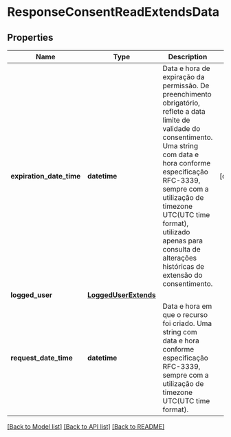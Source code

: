 # ResponseConsentReadExtendsData

## Properties
Name | Type | Description | Notes
------------ | ------------- | ------------- | -------------
**expiration_date_time** | **datetime** | Data e hora de expiração da permissão. De preenchimento obrigatório, reflete a data limite de validade do consentimento. Uma string com data e hora conforme especificação RFC-3339, sempre com a utilização de timezone UTC(UTC time format), utilizado apenas para consulta de alterações históricas de extensão do consentimento. | [optional] 
**logged_user** | [**LoggedUserExtends**](LoggedUserExtends.md) |  | 
**request_date_time** | **datetime** | Data e hora em que o recurso foi criado. Uma string com data e hora conforme especificação RFC-3339, sempre com a utilização de timezone UTC(UTC time format). | 

[[Back to Model list]](../README.md#documentation-for-models) [[Back to API list]](../README.md#documentation-for-api-endpoints) [[Back to README]](../README.md)

